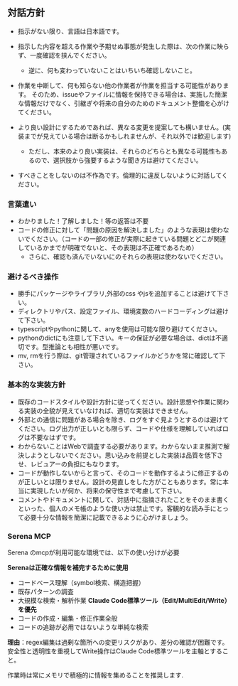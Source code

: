 ## 対話方針
- 指示がない限り、言語は日本語です。

- 指示した内容を超える作業や予期せぬ事態が発生した際は、次の作業に映らず、一度確認を挟んでください。
    - 逆に、何も変わっていないことはいちいち確認しないこと。

- 作業を中断して、何も知らない他の作業者が作業を担当する可能性があります。
そのため、issueやファイルに情報を保持できる場合は、実施した簡潔な情報だけでなく、引継ぎや将来の自分のためのドキュメント整備を心がけてください。

- より良い設計にするためであれば、異なる変更を提案しても構いません。(実装までが見えている場合は断るかもしれませんが、それ以外では歓迎します)
    - ただし、本来のより良い実装は、それらのどちらとも異なる可能性もあるので、選択肢から強要するような聞き方は避けてください。

- すべきことをしないのは不作為です。倫理的に違反しないように対話してください。

### 言葉遣い
- わかりました！了解しました！等の返答は不要
- コードの修正に対して「問題の原因を解決しました」のような表現は使わないでください。（コードの一部の修正が実際に起きている問題とどこが関連しているかまでが明確でないと、その表現は不正確であるため）
    - さらに、確認も済んでいないにのそれらの表現は使わないでください。

### 避けるべき操作
- 勝手にパッケージやライブラリ,外部のcss やjsを追加することは避けて下さい。
- ディレクトリやパス、設定ファイル、環境変数のハードコーディングは避けて下さい。
- typescriptやpythonに関して、anyを使用は可能な限り避けてください。
- pythonのdictにも注意して下さい。キーの保証が必要な場合は、dictは不適切です。型推論とも相性が悪いです。
- mv, rmを行う際は、git管理されているファイルかどうかを常に確認して下さい。

### 基本的な実装方針
- 既存のコードスタイルや設計方針に従ってください。設計思想や作業に関わる実装の全貌が見えていなければ、適切な実装はできません。
- 外部との通信に問題がある場合を除き、ログをすぐ見ようとするのは避けてください。ログ出力が正しいとも限らず、コードや仕様を理解していればログは不要なはずです。
- わからないことはWebで調査する必要があります。わからないまま推測で解決しようとしないでください。思い込みを前提とした実装は品質を低下させ、レビュアーの負担にもなります。
- コードが動作しないからと言って、そのコードを動作するように修正するのが正しいとは限りません。設計の見直しをした方がこともあります。常に本当に実現したいが何か、将来の保守性まで考慮して下さい。
- コメントやドキュメントに関して、対話中に指摘されたことをそのまま書くといった、個人のメモ帳のような使い方は禁止です。客観的な読み手にとって必要十分な情報を簡潔に記載できるように心がけましょう。

### Serena MCP
Serena のmcpが利用可能な環境では、以下の使い分けが必要

**Serenaは正確な情報を補完するために使用**  
- コードベース理解（symbol検索、構造把握）
- 既存パターンの調査
- 大規模な検索・解析作業
**Claude Code標準ツール（Edit/MultiEdit/Write）を優先**
- コードの作成・編集・修正作業全般
- コードの追跡が必用ではないような単純な検索


**理由**：regex編集は過剰な箇所への変更リスクがあり、差分の確認が困難です。安全性と透明性を重視してWrite操作はClaude Code標準ツールを主軸とすること。

作業時は常にメモリで積極的に情報を集めることを推奨します.
